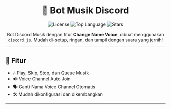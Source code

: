 <h1 align="center">🎵 Bot Musik Discord</h1>

<p align="center">
  <img src="https://img.shields.io/github/license/username/repo-name?style=flat-square" alt="License">
  <img src="https://img.shields.io/github/languages/top/username/repo-name?style=flat-square" alt="Top Language">
  <img src="https://img.shields.io/github/stars/username/repo-name?style=flat-square" alt="Stars">
</p>

<p align="center">
  Bot Discord Musik dengan fitur <strong>Change Name Voice</strong>, dibuat menggunakan <code>discord.js</code>.  
  Mudah di-setup, ringan, dan tampil dengan suara yang jernih!
</p>

---

## 🧠 Fitur

- 🎶 Play, Skip, Stop, dan Queue Musik
- 🔊 Voice Channel Auto Join
- 🗣️ Ganti Nama Voice Channel Otomatis
- 🛠️ Mudah dikonfigurasi dan dikembangkan

---
